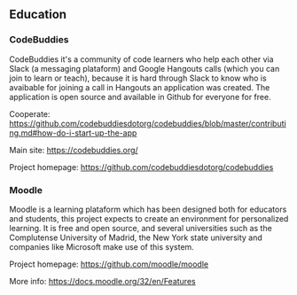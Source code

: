 ## Education

### CodeBuddies
CodeBuddies it's a community of code learners who help each other via Slack (a messaging plataform) and Google Hangouts calls
(which you can join to learn or teach), because it is hard through Slack to know who is avaibable for joining a call in Hangouts 
an application was created. The application is open source and available in Github for everyone for free.

Cooperate: https://github.com/codebuddiesdotorg/codebuddies/blob/master/contributing.md#how-do-i-start-up-the-app 

Main site: https://codebuddies.org/ 

Project homepage: https://github.com/codebuddiesdotorg/codebuddies 

### Moodle
Moodle is a learning plataform which has been designed both for educators and students, this project expects 
to create an environment for personalized learning. It is free and open source, and several universities such as
the Complutense University of Madrid, the New York state university and companies like Microsoft make use of this system.

Project homepage: https://github.com/moodle/moodle

More info: https://docs.moodle.org/32/en/Features
